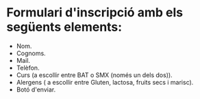 # Formulari d'inscripció amb els següents elements:
- Nom.
- Cognoms.
- Mail.
- Telèfon.
- Curs (a escollir entre BAT o SMX (només un dels dos)).
- Alergens ( a escollir entre Gluten, lactosa, fruits secs i marisc).
- Botó d'enviar.
